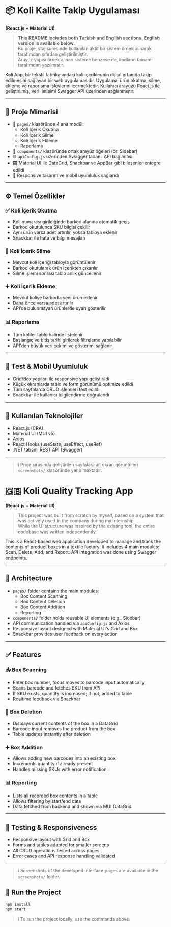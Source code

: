 # 📦 Koli Kalite Takip Uygulaması  
**(React.js + Material UI)**

> **This README includes both Turkish and English sections. English version is available below.**  
> Bu proje, staj sürecinde kullanılan aktif bir sistem örnek alınarak tarafımdan sıfırdan geliştirilmiştir.  
> Arayüz yapısı örnek alınan sisteme benzese de, kodların tamamı tarafımdan yazılmıştır.

Koli App, bir tekstil fabrikasındaki koli içeriklerinin dijital ortamda takip edilmesini sağlayan bir web uygulamasıdır. Uygulama; ürün okutma, silme, ekleme ve raporlama işlevlerini içermektedir. Kullanıcı arayüzü React.js ile geliştirilmiş, veri iletişimi Swagger API üzerinden sağlanmıştır.

---

## 🧱 Proje Mimarisi

- 🔧 `pages/` klasöründe 4 ana modül:
  - Koli İçerik Okutma
  - Koli İçerik Silme
  - Koli İçerik Ekleme
  - Raporlama
- 🎨 `components/` klasöründe ortak arayüz öğeleri (ör: Sidebar)
- 🌐 `apiConfig.js` üzerinden Swagger tabanlı API bağlantısı
- 🎛️ Material UI ile DataGrid, Snackbar ve AppBar gibi bileşenler entegre edildi
- 📱 Responsive tasarım ve mobil uyumluluk sağlandı

---

## ⚙️ Temel Özellikler

### ✅ Koli İçerik Okutma
- Koli numarası girildiğinde barkod alanına otomatik geçiş
- Barkod okutulunca SKU bilgisi çekilir
- Aynı ürün varsa adet artırılır, yoksa tabloya eklenir
- Snackbar ile hata ve bilgi mesajları

### 🧹 Koli İçerik Silme
- Mevcut koli içeriği tabloyla görüntülenir
- Barkod okutularak ürün içerikten çıkarılır
- Silme işlemi sonrası tablo anlık güncellenir

### ➕ Koli İçerik Ekleme
- Mevcut koliye barkodla yeni ürün eklenir
- Daha önce varsa adet artırılır
- API’de bulunmayan ürünlerde uyarı gösterilir

### 📊 Raporlama
- Tüm koliler tablo halinde listelenir
- Başlangıç ve bitiş tarihi girilerek filtreleme yapılabilir
- API'den büyük veri çekimi ve gösterimi sağlanır

---

## 🧪 Test & Mobil Uyumluluk

- Grid/Box yapıları ile responsive yapı geliştirildi
- Küçük ekranlarda tablo ve form görünümü optimize edildi
- Tüm sayfalarda CRUD işlemleri test edildi
- Snackbar ile kullanıcı bilgilendirme doğrulandı

---

## 🚀 Kullanılan Teknolojiler

- React.js (CRA)
- Material UI (MUI v5)
- Axios
- React Hooks (useState, useEffect, useRef)
- .NET tabanlı REST API (Swagger)

---

> ℹ️ Proje sırasında geliştirilen sayfalara ait ekran görüntüleri `screenshots/` klasöründe yer almaktadır.

# 🇬🇧 Koli Quality Tracking App  
**(React.js + Material UI)**

> This project was built from scratch by myself, based on a system that was actively used in the company during my internship.  
> While the UI structure was inspired by the existing tool, the entire codebase was written independently.

This is a React-based web application developed to manage and track the contents of product boxes in a textile factory. It includes 4 main modules: Scan, Delete, Add, and Report. API integration was done using Swagger endpoints.

---

## 🔧 Architecture

- `pages/` folder contains the main modules:
  - Box Content Scanning
  - Box Content Deletion
  - Box Content Addition
  - Reporting
- `components/` folder holds reusable UI elements (e.g., Sidebar)
- API communication handled via `apiConfig.js` and Axios
- Responsive layout designed with Material UI's Grid and Box
- Snackbar provides user feedback on every action

---

## ✅ Features

### 📥 Box Scanning
- Enter box number, focus moves to barcode input automatically
- Scans barcode and fetches SKU from API
- If SKU exists, quantity is increased; if not, added to table
- Realtime feedback via Snackbar

### 🧹 Box Deletion
- Displays current contents of the box in a DataGrid
- Barcode input removes the product from the box
- Table updates instantly after deletion

### ➕ Box Addition
- Allows adding new barcodes into an existing box
- Increments quantity if already present
- Handles missing SKUs with error notification

### 📊 Reporting
- Lists all recorded box contents in a table
- Allows filtering by start/end date
- Data fetched from backend and shown via MUI DataGrid

---

## 🧪 Testing & Responsiveness

- Responsive layout with Grid and Box
- Forms and tables adapted for smaller screens
- All CRUD operations tested across pages
- Error cases and API response handling validated

---

> ℹ️ Screenshots of the developed interface pages are available in the `screenshots/` folder.

## 🏁 Run the Project

```bash
npm install
npm start
```
> ℹ️ To run the project locally, use the commands above.
